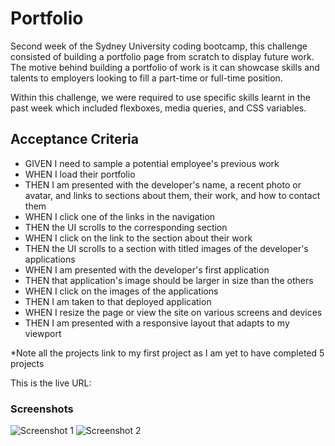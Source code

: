 # Portfolio
Second week of the Sydney University coding bootcamp, this challenge consisted of building a portfolio page from scratch to display future work. The motive behind building a portfolio of work is it can showcase skills and talents to employers looking to fill a part-time or full-time position. 

Within this challenge, we were required to use specific skills learnt in the past week which included flexboxes, media queries, and CSS variables.

## Acceptance Criteria
- GIVEN I need to sample a potential employee's previous work
-  WHEN I load their portfolio
- THEN I am presented with the developer's name, a recent photo or avatar, and links to sections about them, their work, and how to contact them
- WHEN I click one of the links in the navigation
- THEN the UI scrolls to the corresponding section
- WHEN I click on the link to the section about their work
-  THEN the UI scrolls to a section with titled images of the developer's applications
- WHEN I am presented with the developer's first application
- THEN that application's image should be larger in size than the others
- WHEN I click on the images of the applications
- THEN I am taken to that deployed application
- WHEN I resize the page or view the site on various screens and devices
- THEN I am presented with a responsive layout that adapts to my viewport

*Note all the projects link to my first project as I am yet to have completed 5 projects

This is the live URL: 

### Screenshots 
![Screenshot 1](/assets/images/screenshot-1)
![Screenshot 2](/assets/images/screenshot-2)
